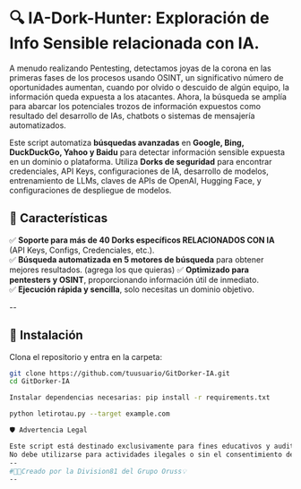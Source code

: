 # 🔍 IA-Dork-Hunter: Exploración de Info Sensible relacionada con IA.

A menudo realizando Pentesting, detectamos joyas de la corona en las primeras fases de los procesos usando OSINT, un significativo número de oportunidades aumentan, cuando por olvido o descuido de algún equipo, la información queda expuesta a los atacantes.  Ahora, la búsqueda se amplía para abarcar los potenciales trozos de información expuestos como resultado del desarrollo de IAs, chatbots o sistemas de mensajería automatizados.

Este script automatiza **búsquedas avanzadas** en **Google, Bing, DuckDuckGo, Yahoo y Baidu** para detectar información sensible expuesta en un dominio o plataforma. Utiliza **Dorks de seguridad** para encontrar credenciales, API Keys, configuraciones de IA, desarrollo de modelos, entrenamiento de LLMs, claves de APIs de OpenAI, Hugging Face, y configuraciones de despliegue de modelos.


## 🚀 Características

✅ **Soporte para más de 40 Dorks específicos RELACIONADOS CON IA** (API Keys, Configs, Credenciales, etc.).  
✅ **Búsqueda automatizada en 5 motores de búsqueda** para obtener mejores resultados.  (agrega los que quieras) 
✅ **Optimizado para pentesters y OSINT**, proporcionando información útil de inmediato.  
✅ **Ejecución rápida y sencilla**, solo necesitas un dominio objetivo.  

--

## 📌 Instalación

Clona el repositorio y entra en la carpeta:

```bash
git clone https://github.com/tuusuario/GitDorker-IA.git
cd GitDorker-IA

Instalar dependencias necesarias: pip install -r requirements.txt

python letirotau.py --target example.com

🛡️ Advertencia Legal

Este script está destinado exclusivamente para fines educativos y auditorías de seguridad con autorización.
No debe utilizarse para actividades ilegales o sin el consentimiento del propietario del dominio.
--
#👨‍💻Creado por la Division81 del Grupo Oruss💡
--
